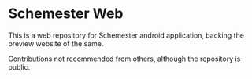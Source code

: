 # Schemester Web

This is a web repository for Schemester android application,
backing the preview website of the same.

Contributions not recommended from others, although the repository is public.

